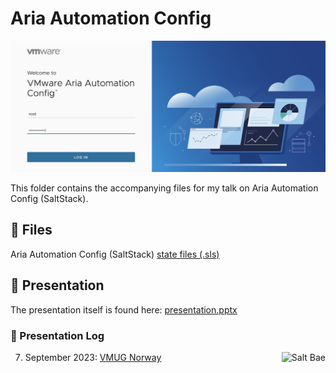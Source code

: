 # Aria Automation Config

![Aria Automation Config Login Screen](assets/aac.png)

This folder contains the accompanying files for my talk on Aria Automation Config (SaltStack).

## 🎁 Files

Aria Automation Config (SaltStack) [state files (.sls)](sls/)

## 📜 Presentation

The presentation itself is found here: [presentation.pptx](presentation/presentation.pptx)

### 🧾 Presentation Log
<img align="right" src="assets/saltbae.gif" alt="Salt Bae" />

07. September 2023: [VMUG Norway](https://vmug.no/)
